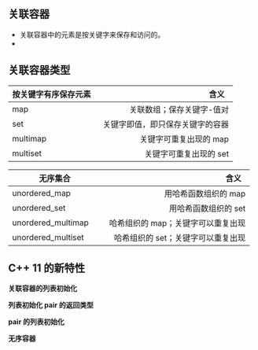 ## 关联容器

* 关联容器中的元素是按关键字来保存和访问的。
* 

## 关联容器类型

| 按关键字有序保存元素  | 含义    |
| --------            | -----:  | 
| map           | 关联数组；保存关键字-值对| 
| set           | 关键字即值，即只保存关键字的容器|
| multimap      | 关键字可重复出现的 map|     
| multiset      | 关键字可重复出现的 set|  

| 无序集合        | 含义    |
| --------       | -----:  | 
| unordered_map            | 用哈希函数组织的 map| 
| unordered_set            | 用哈希函数组织的 set|
| unordered_multimap       | 哈希组织的 map；关键字可以重复出现| 
| unordered_multiset       | 哈希组织的 set；关键字可以重复出现|

## C++ 11 的新特性

**关联容器的列表初始化**

**列表初始化 pair 的返回类型**

**pair 的列表初始化**

**无序容器**
